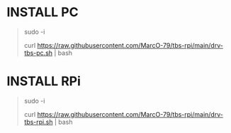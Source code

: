 # INSTALL PC

>sudo -i
>
>curl https://raw.githubusercontent.com/MarcO-79/tbs-rpi/main/drv-tbs-pc.sh | bash

# INSTALL RPi

>sudo -i
>
>curl https://raw.githubusercontent.com/MarcO-79/tbs-rpi/main/drv-tbs-rpi.sh | bash
